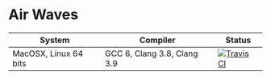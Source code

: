 Air Waves
=========


| System | Compiler | Status |
| ------ | -------- | ------ |
| MacOSX, Linux 64 bits | GCC 6, Clang 3.8, Clang 3.9 | [![Travis CI](https://travis-ci.org/LoganBarnes/AirWaves.svg?branch=master)](https://travis-ci.org/LoganBarnes/AirWaves)|

